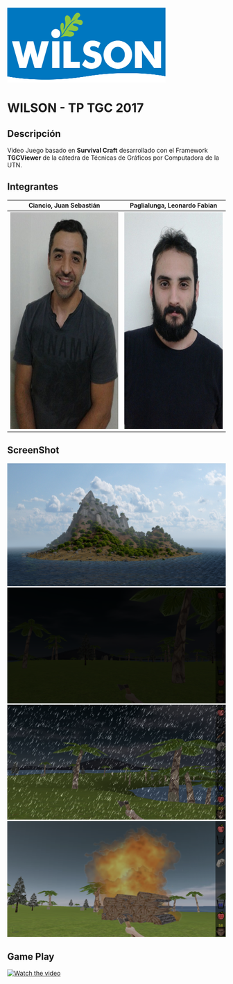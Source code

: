 ![Image of Yaktocat](https://github.com/sebastianciancio/2017_2C_3572_Wilson/blob/master/TGC.Group/Media/HUD/wilson.png)
# WILSON - TP TGC 2017


## Descripción ##
Video Juego basado en **Survival Craft** desarrollado con el Framework **TGCViewer** de la cátedra de Técnicas de Gráficos por Computadora de la UTN.

## Integrantes ##

Ciancio, Juan Sebastián  |  Paglialunga, Leonardo Fabian
------------ | -------------
<img src="https://github.com/sebastianciancio/2017_2C_3572_Wilson/blob/master/TGC.Group/Media/Documentacion/Tato.jpeg" height="500"> | <img src="https://github.com/sebastianciancio/2017_2C_3572_Wilson/blob/master/TGC.Group/Media/Documentacion/Leo.jpeg" height="500">

## ScreenShot ##

![Image of Yaktocat](https://github.com/sebastianciancio/2017_2C_3572_Wilson/blob/iluminacion/TGC.Group/Media/HUD/presentacion2.jpg)
![Image of Yaktocat](https://github.com/sebastianciancio/2017_2C_3572_Wilson/blob/iluminacion/TGC.Group/Media/Documentacion/sc.png)
![Image of Yaktocat](https://github.com/sebastianciancio/2017_2C_3572_Wilson/blob/iluminacion/TGC.Group/Media/Documentacion/sc2.png)
![Image of Yaktocat](https://github.com/sebastianciancio/2017_2C_3572_Wilson/blob/iluminacion/TGC.Group/Media/Documentacion/sc3.png)

## Game Play ##

[![Watch the video](https://img.youtube.com/vi/D2wzdLINSgc/0.jpg)](https://youtu.be/D2wzdLINSgc)

